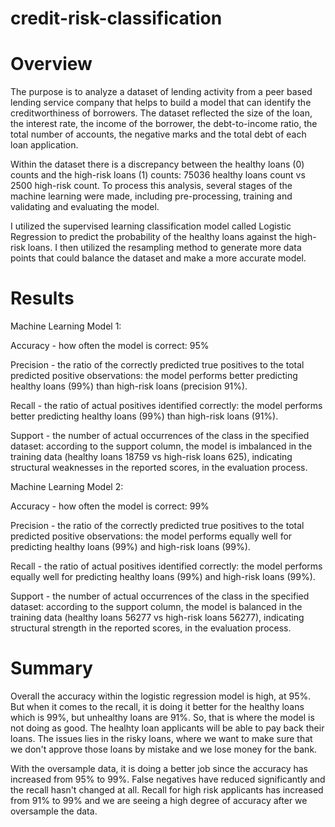 # credit-risk-classification

# Overview

The purpose is to analyze a dataset of lending activity from a peer based lending service company that helps to build a model that can identify the creditworthiness of borrowers. The dataset reflected the size of the loan, the interest rate, the income of the borrower, the debt-to-income ratio, the total number of accounts, the negative marks and the total debt of each loan application.

Within the dataset there is a discrepancy between the healthy loans (0) counts and the high-risk loans (1) counts: 75036 healthy loans count vs 2500 high-risk count. To process this analysis, several stages of the machine learning were made, including pre-processing, training and validating and evaluating the model.

I utilized the supervised learning classification model called Logistic Regression to predict the probability of the healthy loans against the high-risk loans. I then utilized the resampling method to generate more data points that could balance the dataset and make a more accurate model.

# Results

Machine Learning Model 1:

Accuracy - how often the model is correct: 95%

Precision - the ratio of the correctly predicted true positives to the total predicted positive observations: the model performs better predicting healthy loans (99%) than high-risk loans (precision 91%).

Recall - the ratio of actual positives identified correctly: the model performs better predicting healthy loans (99%) than high-risk loans (91%).

Support - the number of actual occurrences of the class in the specified dataset: according to the support column, the model is imbalanced in the training data (healthy loans 18759 vs high-risk loans 625), indicating structural weaknesses in the reported scores, in the evaluation process.

Machine Learning Model 2:

Accuracy - how often the model is correct: 99%

Precision - the ratio of the correctly predicted true positives to the total predicted positive observations: the model performs equally well for predicting healthy loans (99%) and high-risk loans (99%).

Recall - the ratio of actual positives identified correctly: the model performs equally well for predicting healthy loans (99%) and high-risk loans (99%).

Support - the number of actual occurrences of the class in the specified dataset: according to the support column, the model is balanced in the training data (healthy loans 56277 vs high-risk loans 56277), indicating structural strength in the reported scores, in the evaluation process.

# Summary

Overall the accuracy within the logistic regression model is high, at 95%. But when it comes to the recall, it is doing it better for the healthy loans which is 99%, but unhealthy loans are 91%. So, that is where the model is not doing as good. The healhty loan applicants will be able to pay back their loans. The issues lies in the risky loans, where we want to make sure that we don't approve those loans by mistake and we lose money for the bank.

With the oversample data, it is doing a better job since the accuracy has increased from 95% to 99%. False negatives have reduced significantly and the recall hasn't changed at all. Recall for high risk applicants has increased from 91% to 99% and we are seeing a high degree of accuracy after we oversample the data.
